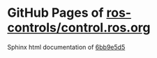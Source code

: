 GitHub Pages of [ros-controls/control.ros.org](https://github.com/ros-controls/control.ros.org.git)
===
Sphinx html documentation of [6bb9e5d5](https://github.com/ros-controls/control.ros.org/tree/6bb9e5d5e12911af2c520f1a96926bdf26a7a776)
